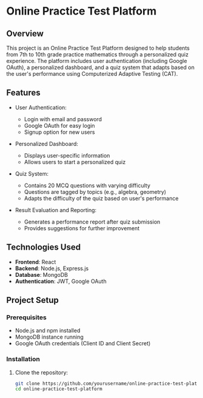 # Online Practice Test Platform

## Overview

This project is an Online Practice Test Platform designed to help students from 7th to 10th grade practice mathematics through a personalized quiz experience. The platform includes user authentication (including Google OAuth), a personalized dashboard, and a quiz system that adapts based on the user's performance using Computerized Adaptive Testing (CAT).

## Features

- User Authentication:
  - Login with email and password
  - Google OAuth for easy login
  - Signup option for new users

- Personalized Dashboard:
  - Displays user-specific information
  - Allows users to start a personalized quiz

- Quiz System:
  - Contains 20 MCQ questions with varying difficulty
  - Questions are tagged by topics (e.g., algebra, geometry)
  - Adapts the difficulty of the quiz based on user's performance

- Result Evaluation and Reporting:
  - Generates a performance report after quiz submission
  - Provides suggestions for further improvement

## Technologies Used

- **Frontend**: React
- **Backend**: Node.js, Express.js
- **Database**: MongoDB
- **Authentication**: JWT, Google OAuth

## Project Setup

### Prerequisites

- Node.js and npm installed
- MongoDB instance running
- Google OAuth credentials (Client ID and Client Secret)

### Installation

1. Clone the repository:
   ```bash
   git clone https://github.com/yourusername/online-practice-test-platform.git
   cd online-practice-test-platform
